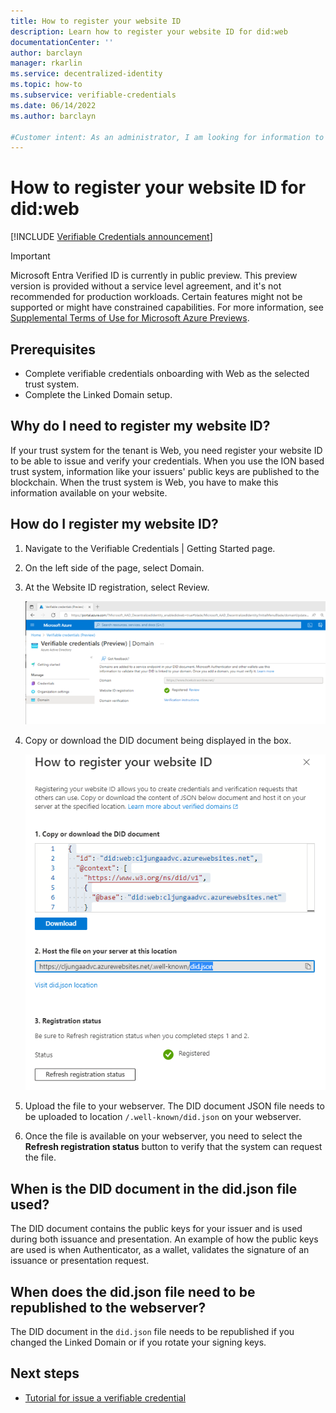 ```yaml
---
title: How to register your website ID
description: Learn how to register your website ID for did:web
documentationCenter: ''
author: barclayn
manager: rkarlin
ms.service: decentralized-identity
ms.topic: how-to
ms.subservice: verifiable-credentials
ms.date: 06/14/2022
ms.author: barclayn

#Customer intent: As an administrator, I am looking for information to help me disable 
---
```


# How to register your website ID for did:web

[!INCLUDE [Verifiable Credentials announcement](../../../includes/verifiable-credentials-brand.md)]

> [!IMPORTANT]
> Microsoft Entra Verified ID is currently in public preview.
> This preview version is provided without a service level agreement, and it's not recommended for production workloads. Certain features might not be supported or might have constrained capabilities.
> For more information, see [Supplemental Terms of Use for Microsoft Azure Previews](https://azure.microsoft.com/support/legal/preview-supplemental-terms/).

## Prerequisites

- Complete verifiable credentials onboarding with Web as the selected trust system.
- Complete the Linked Domain setup.

## Why do I need to register my website ID?

If your trust system for the tenant is Web, you need register your website ID to be able to issue and verify your credentials. When you use the ION based trust system, information like your issuers' public keys are published to the blockchain. When the trust system is Web, you have to make this information available on your website.  

## How do I register my website ID?

1. Navigate to the Verifiable Credentials | Getting Started page.
1. On the left side of the page, select Domain.
1. At the Website ID registration, select Review.

   ![Screenshot of website registration page.](media/how-to-register-didwebsite/how-to-register-didwebsite-domain.png)
1. Copy or download the DID document being displayed in the box.

   ![Screenshot of did.json.](media/how-to-register-didwebsite/how-to-register-didwebsite-diddoc.png)
1. Upload the file to your webserver. The DID document JSON file needs to be uploaded to location `/.well-known/did.json` on your webserver.
1. Once the file is available on your webserver, you need to select the **Refresh registration status** button to verify that the system can request the file.

## When is the DID document in the did.json file used?

The DID document contains the public keys for your issuer and is used during both issuance and presentation. An example of how the public keys are used is when Authenticator, as a wallet, validates the signature of an issuance or presentation request.

## When does the did.json file need to be republished to the webserver?

The DID document in the `did.json` file needs to be republished if you changed the Linked Domain or if you rotate your signing keys.

## Next steps

- [Tutorial for issue a verifiable credential](verifiable-credentials-configure-issuer.md)